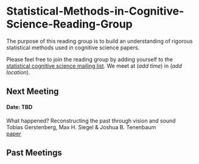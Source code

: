 # Statistical-Methods-in-Cognitive-Science-Reading-Group

The purpose of this reading group is to build an understanding of rigorous statistical methods used in cognitive science papers.

Please feel free to join the reading group by adding yourself to the [statistical cognitive science mailing list](https://groups.mit.edu/webmoira/list/statistical-cognitive-science-reading-group). We meet at (_add time_) in (_add location_). 

## Next Meeting

#### Date: TBD
What happened? Reconstructing the past through vision and sound
\
Tobias Gerstenberg, Max H. Siegel & Joshua B. Tenenbaum
\
[paper](https://cicl.stanford.edu/papers/gerstenberg2018what.pdf)

## Past Meetings


